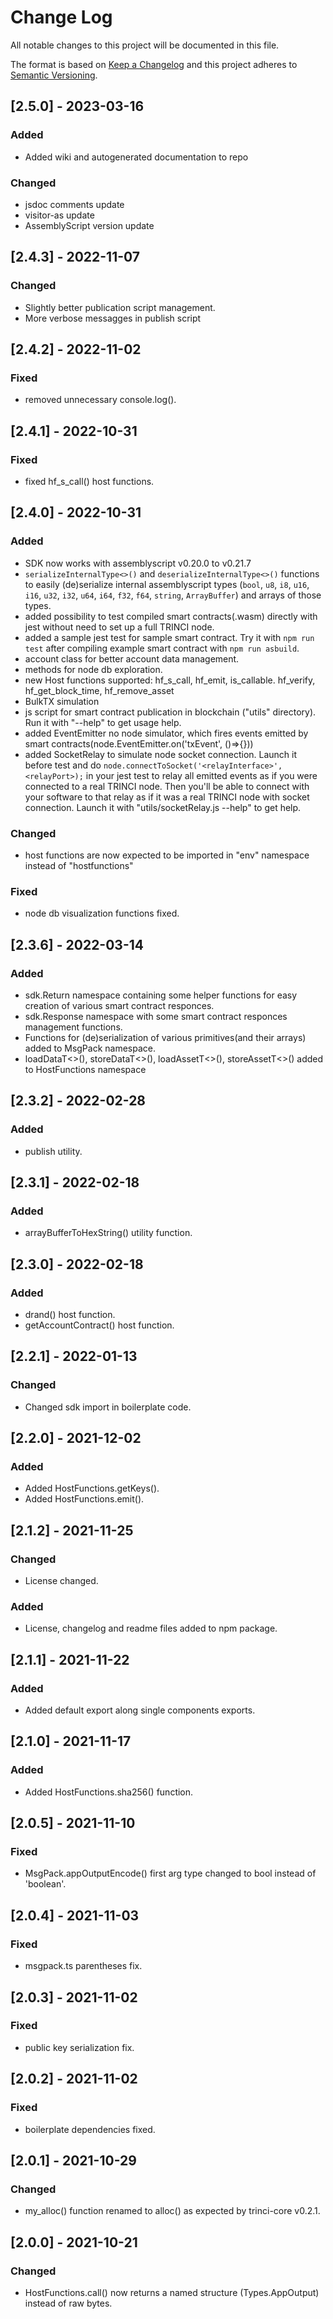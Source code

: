 # Change Log

All notable changes to this project will be documented in this file.

The format is based on [Keep a Changelog](http://keepachangelog.com/)
and this project adheres to [Semantic Versioning](http://semver.org/).

## [2.5.0] - 2023-03-16

### Added
- Added wiki and autogenerated documentation to repo

### Changed
- jsdoc comments update
- visitor-as update
- AssemblyScript version update

## [2.4.3] - 2022-11-07

### Changed
- Slightly better publication script management.
- More verbose messagges in publish script

## [2.4.2] - 2022-11-02

### Fixed
- removed unnecessary console.log().

## [2.4.1] - 2022-10-31

### Fixed
- fixed hf_s_call() host functions.

## [2.4.0] - 2022-10-31

### Added

- SDK now works with assemblyscript v0.20.0 to v0.21.7
- `serializeInternalType<>()` and `deserializeInternalType<>()` functions to easily (de)serialize internal assemblyscript types (`bool`, `u8`, `i8`, `u16`, `i16`, `u32`, `i32`, `u64`, `i64`, `f32`, `f64`, `string`, `ArrayBuffer`) and arrays of those types.
- added possibility to test compiled smart contracts(.wasm) directly with jest without need to set up a full TRINCI node.
- added a sample jest test for sample smart contract. Try it with `npm run test` after compiling example smart contract with `npm run asbuild`.
- account class for better account data management.
- methods for node db exploration.
- new Host functions supported: hf_s_call, hf_emit, is_callable. hf_verify, hf_get_block_time, hf_remove_asset
- BulkTX simulation
- js script for smart contract publication in blockchain ("utils" directory). Run it with "--help" to get usage help.
- added EventEmitter no node simulator, which fires events emitted by smart contracts(node.EventEmitter.on('txEvent', ()=>{}))
- added SocketRelay to simulate node socket connection. Launch it before test and do ```node.connectToSocket('<relayInterface>', <relayPort>);``` in your jest test to relay all emitted events as if you were connected to a real TRINCI node. Then you'll be able to connect with your software to that relay as if it was a real TRINCI node with socket connection. Launch it with "utils/socketRelay.js --help" to get help.

### Changed

- host functions are now expected to be imported in "env" namespace instead of "hostfunctions"

### Fixed
- node db visualization functions fixed.

## [2.3.6] - 2022-03-14

### Added

- sdk.Return namespace containing some helper functions for easy creation of various smart contract responces.
- sdk.Response namespace with some smart contract responces management functions.
- Functions for (de)serialization of various primitives(and their arrays) added to MsgPack namespace.
- loadDataT<>(), storeDataT<>(), loadAssetT<>(), storeAssetT<>() added to HostFunctions namespace

## [2.3.2] - 2022-02-28

### Added

- publish utility.

## [2.3.1] - 2022-02-18

### Added

- arrayBufferToHexString() utility function.

## [2.3.0] - 2022-02-18

### Added

- drand() host function.
- getAccountContract() host function.

## [2.2.1] - 2022-01-13

### Changed

- Changed sdk import in boilerplate code.

## [2.2.0] - 2021-12-02

### Added

- Added HostFunctions.getKeys().
- Added HostFunctions.emit().

## [2.1.2] - 2021-11-25

### Changed

- License changed.

### Added

- License, changelog and readme files added to npm package.

## [2.1.1] - 2021-11-22

### Added

- Added default export along single components exports.

## [2.1.0] - 2021-11-17

### Added

- Added HostFunctions.sha256() function.

## [2.0.5] - 2021-11-10

### Fixed

- MsgPack.appOutputEncode() first arg type changed to bool instead of 'boolean'.

## [2.0.4] - 2021-11-03

### Fixed

- msgpack.ts parentheses fix.

## [2.0.3] - 2021-11-02

### Fixed

- public key serialization fix.

## [2.0.2] - 2021-11-02

### Fixed

- boilerplate dependencies fixed.

## [2.0.1] - 2021-10-29

### Changed

- my_alloc() function renamed to alloc() as expected by trinci-core v0.2.1.

## [2.0.0] - 2021-10-21

### Changed

- HostFunctions.call() now returns a named structure (Types.AppOutput) instead of raw bytes.